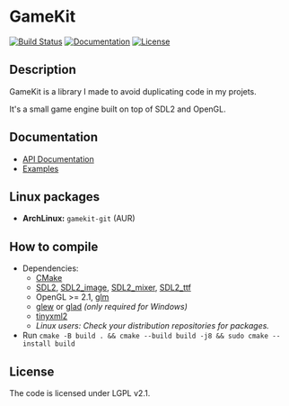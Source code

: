 # GameKit

[![Build Status](https://travis-ci.com/Quent42340/GameKit.svg?branch=master)](https://travis-ci.com/Quent42340/GameKit)
[![Documentation](https://codedocs.xyz/Quent42340/GameKit.svg)](https://codedocs.xyz/Quent42340/GameKit/)
[![License](https://img.shields.io/badge/license-LGPLv2.1%2B-blue.svg)](https://www.gnu.org/licenses/old-licenses/lgpl-2.1.en.html)

## Description

GameKit is a library I made to avoid duplicating code in my projets.

It's a small game engine built on top of SDL2 and OpenGL.

## Documentation

- [API Documentation](https://codedocs.xyz/Quent42340/GameKit)
- [Examples](https://github.com/Quent42340/GameKit/tree/master/examples)

## Linux packages

- **ArchLinux:** `gamekit-git` (AUR)

## How to compile

- Dependencies:
    - [CMake](http://www.cmake.org/download/)
    - [SDL2](https://www.libsdl.org/download-2.0.php), [SDL2_image](https://www.libsdl.org/projects/SDL_image/), [SDL2_mixer](https://www.libsdl.org/projects/SDL_mixer/), [SDL2_ttf](https://www.libsdl.org/projects/SDL_ttf/)
    - OpenGL >= 2.1, [glm](http://sourceforge.net/projects/ogl-math/files/latest/download?source=files)
    - [glew](http://sourceforge.net/projects/glew/files/latest/download) or [glad](https://github.com/Dav1dde/glad) *(only required for Windows)*
    - [tinyxml2](http://leethomason.github.io/tinyxml2/)
    - _Linux users: Check your distribution repositories for packages._
- Run `cmake -B build . && cmake --build build -j8 && sudo cmake --install build`

## License

The code is licensed under LGPL v2.1.

